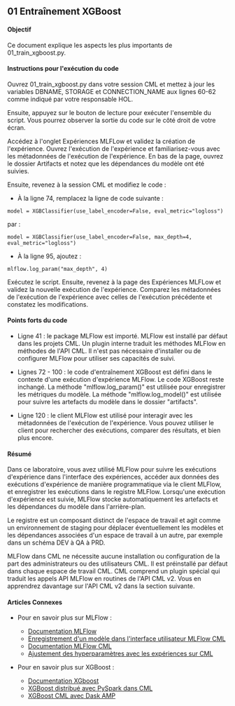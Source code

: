 ## 01 Entraînement XGBoost

#### Objectif

Ce document explique les aspects les plus importants de 01_train_xgboost.py.

#### Instructions pour l'exécution du code

Ouvrez 01_train_xgboost.py dans votre session CML et mettez à jour les variables DBNAME, STORAGE et CONNECTION_NAME aux lignes 60-62 comme indiqué par votre responsable HOL.

Ensuite, appuyez sur le bouton de lecture pour exécuter l'ensemble du script. Vous pourrez observer la sortie du code sur le côté droit de votre écran.

Accédez à l'onglet Expériences MLFLow et validez la création de l'expérience. Ouvrez l'exécution de l'expérience et familiarisez-vous avec les métadonnées de l'exécution de l'expérience. En bas de la page, ouvrez le dossier Artifacts et notez que les dépendances du modèle ont été suivies.

Ensuite, revenez à la session CML et modifiez le code :

* À la ligne 74, remplacez la ligne de code suivante :

```
model = XGBClassifier(use_label_encoder=False, eval_metric="logloss")
```

par :

```
model = XGBClassifier(use_label_encoder=False, max_depth=4, eval_metric="logloss")
```

* À la ligne 95, ajoutez :

```
mlflow.log_param("max_depth", 4)
```

Exécutez le script. Ensuite, revenez à la page des Expériences MLFLow et validez la nouvelle exécution de l'expérience. Comparez les métadonnées de l'exécution de l'expérience avec celles de l'exécution précédente et constatez les modifications.

#### Points forts du code

* Ligne 41 : le package MLFlow est importé. MLFlow est installé par défaut dans les projets CML. Un plugin interne traduit les méthodes MLFlow en méthodes de l'API CML. Il n'est pas nécessaire d'installer ou de configurer MLFlow pour utiliser ses capacités de suivi.

* Lignes 72 - 100 : le code d'entraînement XGBoost est défini dans le contexte d'une exécution d'expérience MLFlow. Le code XGBoost reste inchangé. La méthode "mlflow.log_param()" est utilisée pour enregistrer les métriques du modèle. La méthode "mlflow.log_model()" est utilisée pour suivre les artefacts du modèle dans le dossier "artifacts".

* Ligne 120 : le client MLFlow est utilisé pour interagir avec les métadonnées de l'exécution de l'expérience. Vous pouvez utiliser le client pour rechercher des exécutions, comparer des résultats, et bien plus encore.

#### Résumé

Dans ce laboratoire, vous avez utilisé MLFlow pour suivre les exécutions d'expérience dans l'interface des expériences, accéder aux données des exécutions d'expérience de manière programmatique via le client MLFlow, et enregistrer les exécutions dans le registre MLFlow. Lorsqu'une exécution d'expérience est suivie, MLFlow stocke automatiquement les artefacts et les dépendances du modèle dans l'arrière-plan.

Le registre est un composant distinct de l'espace de travail et agit comme un environnement de staging pour déplacer éventuellement les modèles et les dépendances associées d'un espace de travail à un autre, par exemple dans un schéma DEV à QA à PRD.

MLFlow dans CML ne nécessite aucune installation ou configuration de la part des administrateurs ou des utilisateurs CML. Il est préinstallé par défaut dans chaque espace de travail CML. CML comprend un plugin spécial qui traduit les appels API MLFlow en routines de l'API CML v2. Vous en apprendrez davantage sur l'API CML v2 dans la section suivante.

#### Articles Connexes

* Pour en savoir plus sur MLFlow :
  * [Documentation MLFlow](https://mlflow.org/docs/latest/index.html)
  * [Enregistrement d'un modèle dans l'interface utilisateur MLFlow CML](https://docs.cloudera.com/machine-learning/1.5.4/models/topics/ml-registering-model-using-ui.html)
  * [Documentation MLFlow CML](https://docs.cloudera.com/machine-learning/cloud/experiments/topics/ml-experiments-v2.html)
  * [Ajustement des hyperparamètres avec les expériences sur CML](https://community.cloudera.com/t5/Community-Articles/Tuning-Hyperparameters-with-Experiments-feature-on-Cloudera/ta-p/368654)

* Pour en savoir plus sur XGBoost :
  * [Documentation XGboost](https://xgboost.readthedocs.io/en/stable/)
  * [XGBoost distribué avec PySpark dans CML](https://community.cloudera.com/t5/Community-Articles/Distributed-XGBoost-with-PySpark-in-Cloudera-Machine/ta-p/375810)
  * [XGBoost CML avec Dask AMP](https://github.com/cloudera/CML_AMP_Dask_on_CML)

